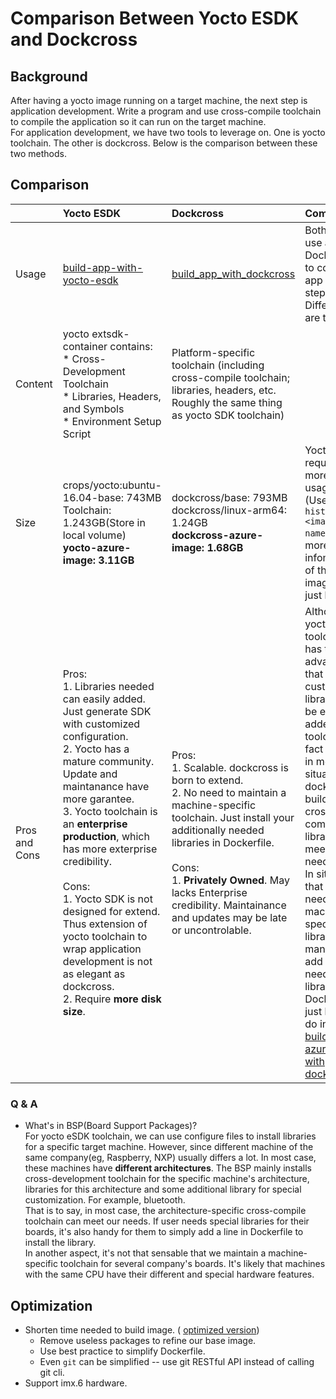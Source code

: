 # Comparison Between Yocto ESDK and Dockcross

## Background

After having a yocto image running on a target machine, the next step is application development. Write a program and use cross-compile toolchain to compile the application so it can run on the target machine.  
For application development, we have two tools to leverage on. One is yocto toolchain. The other is dockcross. Below is the comparison between these two methods.

## Comparison

| | Yocto ESDK | Dockcross| Comment |
|:---|:---|:---|:---|
| Usage |[build-app-with-yocto-esdk](./app_development/yocto_esdk/build_app_with_yocto_esdk.md) |[build_app_with_dockcross](./app_development/dockcross/build_app_with_dockcross.md) | Both can use a Dockerfile to compile app in one step. Differences are that   |
| Content | yocto extsdk-container contains: <br/> * Cross-Development Toolchain <br/> * Libraries, Headers, and Symbols <br/> * Environment Setup Script | Platform-specific toolchain (including cross-compile toolchain; libraries, headers, etc. Roughly the same thing as yocto SDK toolchain)  | |
| Size | crops/yocto:ubuntu-16.04-base: 743MB <br/> Toolchain: 1.243GB(Store in local volume)<br/> **yocto-azure-image: 3.11GB** | dockcross/base: 793MB <br/>dockcross/linux-arm64: 1.24GB  <br/>**dockcross-azure-image: 1.68GB** | Yocto esdk require more disk usage. <br/>(Use `docker history <image-name>` to see more infomation of the image you just built.) | 
| Pros and Cons | Pros: <br/> 1. Libraries needed can easily added. Just generate SDK with customized configuration. <br/> 2. Yocto has a mature community. Update and maintanance have more garantee. <br/>3. Yocto toolchain is an **enterprise production**, which has more exterprise credibility. <br/><br/> Cons: <br/> 1. Yocto SDK is not designed for extend. Thus extension of yocto toolchain to wrap application development is not as elegant as dockcross. <br/> 2. Require **more disk size**.    | Pros: <br/> 1. Scalable. dockcross is born to extend. <br/> 2. No need to maintain a machine-specific toolchain. Just install your additionally needed libraries in Dockerfile.  <br/><br/> Cons: <br/> 1. **Privately Owned**. May lacks Enterprise credibility. Maintainance and updates may be late or uncontrolable. <br/>   | Although yocto esdk toolchain has the advantage that customized libraries can be easily added into toolchain, fact is that in most situation dockcross build-in cross-compile library can meet our needs. <br/>In situation that we need machine-specific libraries, we manually add the needed library in Dockerfile just like we do in [building azure app with dockercross](./dockcross/examples/dockcross_azure/Dockerfile) |


### Q & A

* What's in BSP(Board Support Packages)?  
    For yocto eSDK toolchain, we can use configure files to install libraries for a specific target machine. However, since different machine of the same company(eg, Raspberry, NXP) usually differs a lot. In most case, these machines have **different architectures**. The BSP mainly installs cross-development toolchain for the specific machine's architecture, libraries for this architecture and some additional library for special customization. For example, bluetooth.  
    That is to say, in most case, the architecture-specific cross-compile toolchain can meet our needs. If user needs special libraries for their boards, it's also handy for them to simply add a line in Dockerfile to install the library.  
    In another aspect, it's not that sensable that we maintain a machine-specific toolchain for several company's boards. It's likely that machines with the same CPU have their different and special hardware features.

## Optimization

* Shorten time needed to build image. ( [optimized version](./dockcross/decouple_build))
    * Remove useless packages to refine our base image.
    * Use best practice to simplify Dockerfile.
    * Even `git` can be simplified -- use git RESTful API instead of calling git cli.
* Support imx.6 hardware.